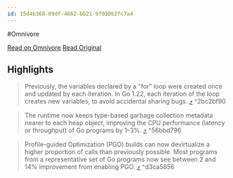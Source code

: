 ```yaml
---
id: 15d4b368-89df-4662-bb21-9f030b2fc7a4
---
```


#Omnivore

[Read on Omnivore](https://omnivore.app/me/go-1-22-release-notes-the-go-programming-language-18d811c8905)
[Read Original](https://go.dev/doc/go1.22)

## Highlights

> Previously, the variables declared by a "for" loop were created once and updated by each iteration. In Go 1.22, each iteration of the loop creates new variables, to avoid accidental sharing bugs. [⤴️](https://omnivore.app/me/go-1-22-release-notes-the-go-programming-language-18d811c8905#2bc2bf90-789e-40f2-a100-0bb805e232de)  ^2bc2bf90

> The runtime now keeps type-based garbage collection metadata nearer to each
>   heap object, improving the CPU performance (latency or throughput) of Go programs
>   by 1–3%.
>  [⤴️](https://omnivore.app/me/go-1-22-release-notes-the-go-programming-language-18d811c8905#56bbd796-b1f3-482f-aefd-48ee797e14ce)  ^56bbd796

> Profile-guided Optimization (PGO) builds
>   can now devirtualize a higher proportion of calls than previously possible.
>   Most programs from a representative set of Go programs now see between 2 and
>   14% improvement from enabling PGO. [⤴️](https://omnivore.app/me/go-1-22-release-notes-the-go-programming-language-18d811c8905#d3ca5856-d1f0-4fbf-bf50-dcef065df7be)  ^d3ca5856

